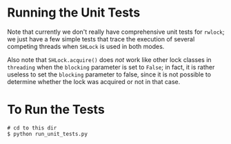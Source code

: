 # Running the Unit Tests

Note that currently we don't really have comprehensive unit tests for `rwlock`;
we just have a few simple tests that trace the execution of several competing
threads when `SHLock` is used in both modes.

Also note that `SHLock.acquire()` does _not_ work like other lock classes in `threading`
when the `blocking` parameter is set to `False`; in fact, it is rather useless
to set the `blocking` parameter to false, since it is not possible to determine
whether the lock was acquired or not in that case.

To Run the Tests
================
```
# cd to this dir
$ python run_unit_tests.py
```
